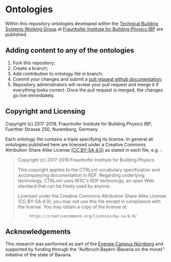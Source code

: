 # Ontologies

Within this repository ontologies developed within the [Technical Building Systems Working Group](https://www.ibp.fraunhofer.de/en/Expertise/energy-efficiency-and-indoor-climate/TechnicalBuildingSystemsSolutions.html) at [Fraunhofer Institute for Building Physics IBP](https://www.ibp.fraunhofer.de/en.html) are published.

## Adding content to any of the ontologies

1. Fork this repository;
2. Create a branch;
3. Add contribution to ontology file in branch;
4. Commit your changes and submit a [pull request github documentation](https://help.github.com/articles/about-pull-requests/);
5. Repository administrators will review your pull request and merge it if everything looks correct. Once the pull request is merged, the changes go live immediately.

## Copyright and Licensing

Copyright (c) 2017-2019, Fraunhofer Institute for Building Physics IBP, Fuerther Strasse 250, Nuremberg, Germany

Each ontology file contains a triple specifying its license. In general all ontologies published here are licensed under a Creative Commons Attribution Share Alike License 
[(CC BY-SA 4.0)](https://creativecommons.org/licenses/by-sa/4.0/) as stated in each file, e.g. :

> Copyright (c) 2017-2019 Fraunhofer Institute for Building Physics
> 
> This copyright applies to the CTRLont vocabulary specification and
> accompanying documentation in RDF. Regarding underlying technology,
> CTRLont uses W3C's RDF technology, an open Web standard that can be
> freely used by anyone.
>
> Licensed under the Creative Commons Attribution Share Alike License 
> (CC BY-SA 4.0); you may not use this file except in compliance with 
> the license. You may obtain a copy of the license at:
>
>          https://creativecommons.org/licenses/by-sa/4.0/

## Acknowledgements

This research was performed as part of the [Energie Campus Nürnberg](http://www.encn.de/en/) and supported by funding through the "Aufbruch Bayern (Bavaria on the move)&rdquo; initiative of the state of Bavaria.
